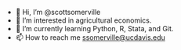 - 👋 Hi, I’m @scottsomerville
- 👀 I’m interested in agricultural economics.
- 🌱 I’m currently learning Python, R, Stata, and Git.
- 📫 How to reach me ssomerville@ucdavis.edu

<!---
scottsomerville/scottsomerville is a ✨ special ✨ repository because its `README.md` (this file) appears on your GitHub profile.
You can click the Preview link to take a look at your changes.
--->
